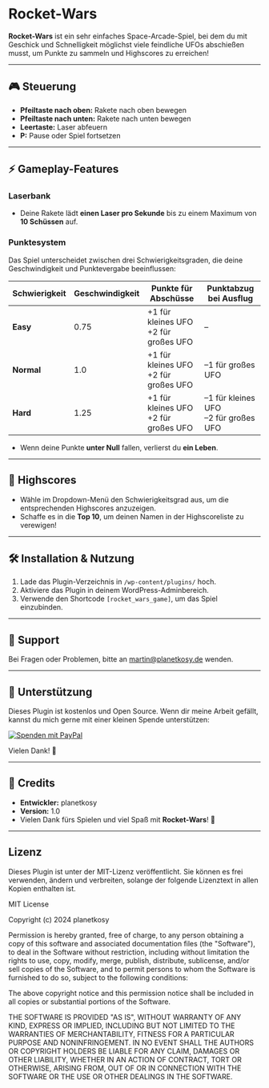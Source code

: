 # Rocket-Wars

**Rocket-Wars** ist ein sehr einfaches Space-Arcade-Spiel, bei dem du mit Geschick und Schnelligkeit möglichst viele feindliche UFOs abschießen musst, um Punkte zu sammeln und Highscores zu erreichen!

---

## 🎮 **Steuerung**

- **Pfeiltaste nach oben:** Rakete nach oben bewegen  
- **Pfeiltaste nach unten:** Rakete nach unten bewegen  
- **Leertaste:** Laser abfeuern  
- **P:** Pause oder Spiel fortsetzen  

---

## ⚡ **Gameplay-Features**

### Laserbank
- Deine Rakete lädt **einen Laser pro Sekunde** bis zu einem Maximum von **10 Schüssen** auf.

### Punktesystem
Das Spiel unterscheidet zwischen drei Schwierigkeitsgraden, die deine Geschwindigkeit und Punktevergabe beeinflussen:

| Schwierigkeit | Geschwindigkeit | Punkte für Abschüsse  | Punktabzug bei Ausflug |
|---------------|-----------------|-----------------------|------------------------|
| **Easy**      | 0.75            | +1 für kleines UFO<br>+2 für großes UFO | –                      |
| **Normal**    | 1.0             | +1 für kleines UFO<br>+2 für großes UFO | –1 für großes UFO      |
| **Hard**      | 1.25            | +1 für kleines UFO<br>+2 für großes UFO | –1 für kleines UFO<br>–2 für großes UFO |

- Wenn deine Punkte **unter Null** fallen, verlierst du **ein Leben**.

---

## 🚀 **Highscores**
- Wähle im Dropdown-Menü den Schwierigkeitsgrad aus, um die entsprechenden Highscores anzuzeigen.
- Schaffe es in die **Top 10**, um deinen Namen in der Highscoreliste zu verewigen!

---

## 🛠️ **Installation & Nutzung**

1. Lade das Plugin-Verzeichnis in `/wp-content/plugins/` hoch.
2. Aktiviere das Plugin in deinem WordPress-Adminbereich.
3. Verwende den Shortcode `[rocket_wars_game]`, um das Spiel einzubinden.

---

## 🤝 **Support**

Bei Fragen oder Problemen, bitte an martin@planetkosy.de wenden.

---

## 💸 **Unterstützung**

Dieses Plugin ist kostenlos und Open Source. Wenn dir meine Arbeit gefällt, kannst du mich gerne mit einer kleinen Spende unterstützen:

[![Spenden mit PayPal](https://img.shields.io/badge/Spenden-PayPal-blue?logo=paypal)](https://www.paypal.me/planetkosy)

Vielen Dank! 🙏

---

## 📝 **Credits**
- **Entwickler:** planetkosy  
- **Version:** 1.0  
- Vielen Dank fürs Spielen und viel Spaß mit **Rocket-Wars**! 🚀

---

## **Lizenz**

Dieses Plugin ist unter der MIT-Lizenz veröffentlicht. Sie können es frei verwenden, ändern und verbreiten, solange der folgende Lizenztext in allen Kopien enthalten ist.

MIT License

Copyright (c) 2024 planetkosy

Permission is hereby granted, free of charge, to any person obtaining a copy
of this software and associated documentation files (the "Software"), to deal
in the Software without restriction, including without limitation the rights
to use, copy, modify, merge, publish, distribute, sublicense, and/or sell
copies of the Software, and to permit persons to whom the Software is
furnished to do so, subject to the following conditions:

The above copyright notice and this permission notice shall be included in all
copies or substantial portions of the Software.

THE SOFTWARE IS PROVIDED "AS IS", WITHOUT WARRANTY OF ANY KIND, EXPRESS OR
IMPLIED, INCLUDING BUT NOT LIMITED TO THE WARRANTIES OF MERCHANTABILITY,
FITNESS FOR A PARTICULAR PURPOSE AND NONINFRINGEMENT. IN NO EVENT SHALL THE
AUTHORS OR COPYRIGHT HOLDERS BE LIABLE FOR ANY CLAIM, DAMAGES OR OTHER
LIABILITY, WHETHER IN AN ACTION OF CONTRACT, TORT OR OTHERWISE, ARISING FROM,
OUT OF OR IN CONNECTION WITH THE SOFTWARE OR THE USE OR OTHER DEALINGS IN THE
SOFTWARE.
